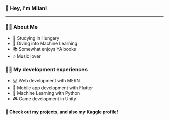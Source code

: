 <!-- Header Section -->
### 👋 Hey, I'm Milan!

---

<!-- Bio Section -->
### 👨‍💻 About Me
- 📖 Studying in Hungary
- 🤖 Diving into Machine Learning
- 📚 Somewhat enjoys YA books
- 🎶 Music lover

### 👨‍💻 My development experiences
- 💻 Web development with MERN
- 📱 Mobile app development with Flutter
- 🤖 Machine Learning with Python
- 🎮 Game development in Unity

#### 🚀 Check out my <a href="https://github.com/fulopmilan?tab=repositories">projects<a/>, and also my <a href="https://www.kaggle.com/fulopmilan">Kaggle<a/> profile!
